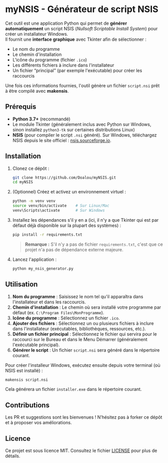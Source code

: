 # myNSIS - Générateur de script NSIS

Cet outil est une application Python qui permet de **générer automatiquement** un script NSIS (_Nullsoft Scriptable Install System_) pour créer un installateur Windows.  
Il fournit une **interface graphique** avec Tkinter afin de sélectionner :

- Le nom du programme  
- Le chemin d'installation  
- L'icône du programme (fichier `.ico`)  
- Les différents fichiers à inclure dans l'installateur  
- Un fichier “principal” (par exemple l'exécutable) pour créer les raccourcis  

Une fois ces informations fournies, l'outil génère un fichier `script.nsi` prêt à être compilé avec **makensis**.

## Prérequis

- **Python 3.7+** (recommandé)  
- Le module Tkinter (généralement inclus avec Python sur Windows, sinon installez `python3-tk` sur certaines distributions Linux)  
- **NSIS** (pour compiler le script `.nsi` généré). Sur Windows, téléchargez NSIS depuis le site officiel : [nsis.sourceforge.io](https://nsis.sourceforge.io/).  

## Installation

1. Clonez ce dépôt :

   ```bash
   git clone https://github.com/Doalou/myNSIS.git
   cd myNSIS
   ```

2. (Optionnel) Créez et activez un environnement virtuel :

   ```bash
   python -m venv venv
   source venv/bin/activate    # Sur Linux/Mac
   venv\Scripts\activate       # Sur Windows
   ```

3. Installez les dépendances s'il y en a (ici, il n'y a que Tkinter qui est par défaut déjà disponible sur la plupart des systèmes) :

   ```bash
   pip install -r requirements.txt
   ```
   > **Remarque :** S'il n'y a pas de fichier `requirements.txt`, c'est que ce projet n'a pas de dépendance externe majeure.

4. Lancez l'application :

   ```bash
   python my_nsis_generator.py
   ```

## Utilisation

1. **Nom du programme** : Saisissez le nom tel qu'il apparaîtra dans l'installateur et dans les raccourcis.  
2. **Chemin d'installation** : Le chemin où sera installé votre programme par défaut (ex. `C:\Program Files\MonProgramme`).  
3. **Icône du programme** : Sélectionnez un fichier `.ico`.  
4. **Ajouter des fichiers** : Sélectionnez un ou plusieurs fichiers à inclure dans l'installateur (exécutables, bibliothèques, ressources, etc.).  
5. **Définir un fichier principal** : Sélectionnez le fichier qui servira pour le raccourci sur le Bureau et dans le Menu Démarrer (généralement l'exécutable principal).  
6. **Générer le script** : Un fichier `script.nsi` sera généré dans le répertoire courant.  

Pour créer l'installeur Windows, exécutez ensuite depuis votre terminal (où NSIS est installé) :

```bash
makensis script.nsi
```

Cela générera un fichier `installer.exe` dans le répertoire courant.

## Contributions

Les PR et suggestions sont les bienvenues ! N’hésitez pas à forker ce dépôt et à proposer vos améliorations.

## Licence

Ce projet est sous licence MIT. Consultez le fichier [LICENSE](LICENSE) pour plus de détails.
